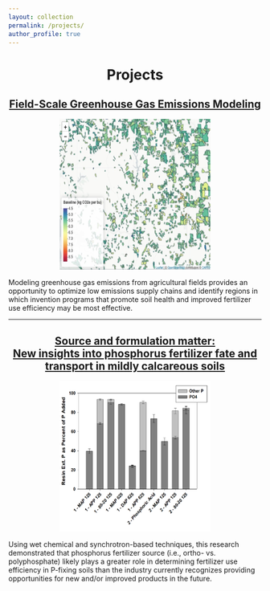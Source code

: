 ```yaml
---
layout: collection
permalink: /projects/
author_profile: true
---
```

<h1 align="center"> Projects </h1>



<h2 align="center"> 
    <a href="/projects/agu_presentation/">
        Field-Scale Greenhouse Gas Emissions Modeling
    </a>
</h2>

<p align="center">
    <a href="/projects/agu_presentation/">
        <kbd>
            <img src="/images/agu_2023/agu_2023_field_emissions.png" width="300" height="300">
        </kbd>
    </a>
</p>

Modeling greenhouse gas emissions from agricultural fields provides an opportunity to optimize low emissions supply chains and identify regions in which invention programs that promote soil health and improved fertilizer use efficiency may be most effective. 

---

<h2 align="center"> 
    <a href="/projects/source_matters/">
        Source and formulation matter: <br> New insights into phosphorus fertilizer fate and transport in mildly calcareous soils
    </a>
</h2>

<p align="center">
    <a href="/projects/source_matters/">
        <kbd>
            <img src="/images/source_matters/calc_resin_ext_p.png" width="300" height="300" >
        </kbd>
    </a>
</p>

Using wet chemical and synchrotron-based techniques, this research demonstrated that phosphorus fertilizer source (i.e., ortho- vs. polyphosphate) likely plays a greater role in determining fertilizer use efficiency in P-fixing soils than the industry currently recognizes providing opportunities for new and/or improved products in the future. 

